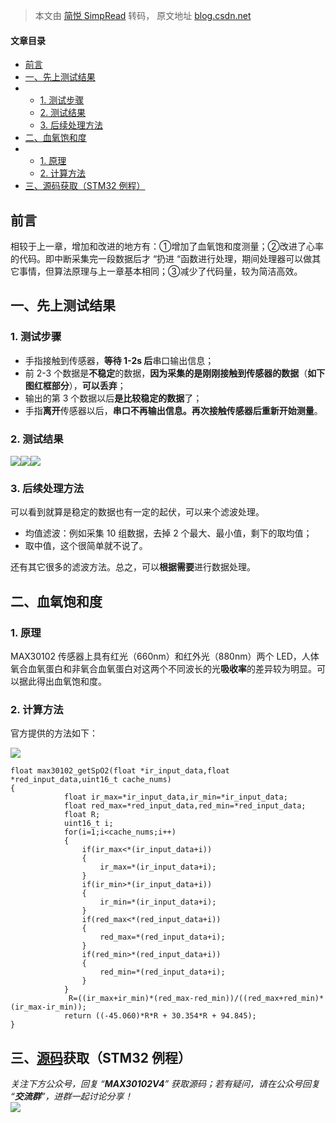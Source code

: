 > 本文由 [简悦 SimpRead](http://ksria.com/simpread/) 转码， 原文地址 [blog.csdn.net](https://blog.csdn.net/weixin_50622833/article/details/121951942?spm=1001.2014.3001.5502)

#### 文章目录

*   [前言](#_7)
*   [一、先上测试结果](#_15)
*   *   [1. 测试步骤](#1_16)
    *   [2. 测试结果](#2_21)
    *   [3. 后续处理方法](#3_23)
*   [二、血氧饱和度](#_30)
*   *   [1. 原理](#1_31)
    *   [2. 计算方法](#2_33)
*   [三、源码获取（STM32 例程）](#STM32_75)

前言
--

相较于上一章，增加和改进的地方有：①增加了血氧饱和度测量；②改进了心率的代码。即中断采集完一段数据后才 “扔进 “函数进行处理，期间处理器可以做其它事情，但算法原理与上一章基本相同；③减少了代码量，较为简洁高效。

一、先上测试结果
--------

### 1. 测试步骤

*   手指接触到传感器，**等待 1-2s 后**串口输出信息；
*   前 2-3 个数据是**不稳定**的数据，**因为采集的是刚刚接触到传感器的数据**（**如下图红框部分**），**可以丢弃**；
*   输出的第 3 个数据以后**是比较稳定的数据**了；
*   手指**离开**传感器以后，**串口不再输出信息。再次接触传感器后重新开始测量**。

### 2. 测试结果

![](https://i-blog.csdnimg.cn/blog_migrate/ab2a2da4fc6f9140d75e76d5687a6c7e.png)![](https://i-blog.csdnimg.cn/blog_migrate/1a5bd7749a671f79e37245f65e081bdc.png)![](https://i-blog.csdnimg.cn/blog_migrate/707cca3cf792a8d3e83a6139aab78736.png)

### 3. 后续处理方法

可以看到就算是稳定的数据也有一定的起伏，可以来个滤波处理。

*   均值滤波：例如采集 10 组数据，去掉 2 个最大、最小值，剩下的取均值；
*   取中值，这个很简单就不说了。

还有其它很多的滤波方法。总之，可以**根据需要**进行数据处理。

二、血氧饱和度
-------

### 1. 原理

MAX30102 传感器上具有红光（660nm）和红外光（880nm）两个 LED，人体氧合血氧蛋白和非氧合血氧蛋白对这两个不同波长的光**吸收率**的差异较为明显。可以据此得出血氧饱和度。

### 2. 计算方法

官方提供的方法如下：

![](https://i-blog.csdnimg.cn/blog_migrate/dde31d092a61b089c08132dbdd03432f.png)

```
float max30102_getSpO2(float *ir_input_data,float *red_input_data,uint16_t cache_nums)
{
			float ir_max=*ir_input_data,ir_min=*ir_input_data;
			float red_max=*red_input_data,red_min=*red_input_data;
			float R;
			uint16_t i;
			for(i=1;i<cache_nums;i++)
			{
				if(ir_max<*(ir_input_data+i))
				{
					ir_max=*(ir_input_data+i);
				}
				if(ir_min>*(ir_input_data+i))
				{
					ir_min=*(ir_input_data+i);
				}
				if(red_max<*(red_input_data+i))
				{
					red_max=*(red_input_data+i);
				}
				if(red_min>*(red_input_data+i))
				{
					red_min=*(red_input_data+i);
				}
			}
			 R=((ir_max+ir_min)*(red_max-red_min))/((red_max+red_min)*(ir_max-ir_min));
			return ((-45.060)*R*R + 30.354*R + 94.845);
}

```

三、[源码](https://so.csdn.net/so/search?q=%E6%BA%90%E7%A0%81&spm=1001.2101.3001.7020)获取（STM32 例程）
----------------------------------------------------------------------------------------------

_关注下方公众号，回复 “**MAX30102V4**” 获取源码；若有疑问，请在公众号回复 “**交流群**”，进群一起讨论分享！_  
![](https://i-blog.csdnimg.cn/blog_migrate/1100c2018211def786e494e5c2786733.png)